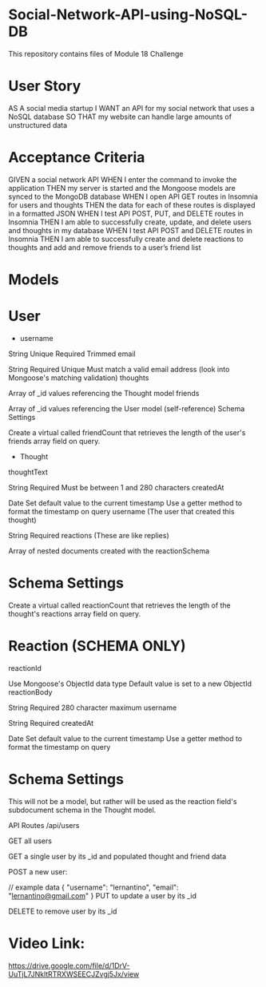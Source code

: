 # Social-Network-API-using-NoSQL-DB
This repository contains files of Module 18 Challenge
# User Story
AS A social media startup
I WANT an API for my social network that uses a NoSQL database
SO THAT my website can handle large amounts of unstructured data
# Acceptance Criteria
GIVEN a social network API
WHEN I enter the command to invoke the application
THEN my server is started and the Mongoose models are synced to the MongoDB database
WHEN I open API GET routes in Insomnia for users and thoughts
THEN the data for each of these routes is displayed in a formatted JSON
WHEN I test API POST, PUT, and DELETE routes in Insomnia
THEN I am able to successfully create, update, and delete users and thoughts in my database
WHEN I test API POST and DELETE routes in Insomnia
THEN I am able to successfully create and delete reactions to thoughts and add and remove friends to a user’s friend list

# Models
# User

- username

String
Unique
Required
Trimmed
email

String
Required
Unique
Must match a valid email address (look into Mongoose's matching validation)
thoughts

Array of _id values referencing the Thought model
friends

Array of _id values referencing the User model (self-reference)
Schema Settings

Create a virtual called friendCount that retrieves the length of the user's friends array field on query.

- Thought

thoughtText

String
Required
Must be between 1 and 280 characters
createdAt

Date
Set default value to the current timestamp
Use a getter method to format the timestamp on query
username (The user that created this thought)

String
Required
reactions (These are like replies)

Array of nested documents created with the reactionSchema
# Schema Settings

Create a virtual called reactionCount that retrieves the length of the thought's reactions array field on query.

# Reaction (SCHEMA ONLY)

reactionId

Use Mongoose's ObjectId data type
Default value is set to a new ObjectId
reactionBody

String
Required
280 character maximum
username

String
Required
createdAt

Date
Set default value to the current timestamp
Use a getter method to format the timestamp on query
# Schema Settings

This will not be a model, but rather will be used as the reaction field's subdocument schema in the Thought model.

API Routes
/api/users

GET all users

GET a single user by its _id and populated thought and friend data

POST a new user:

// example data
{
  "username": "lernantino",
  "email": "lernantino@gmail.com"
}
PUT to update a user by its _id

DELETE to remove user by its _id
# Video Link:
https://drive.google.com/file/d/1DrV-UuTjL7JNkltRTRXWSEECJZvgj5Jx/view
